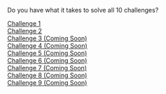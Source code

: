 Do you have what it takes to solve all 10 challenges?

[Challenge 1](challenge1/challenge1.md)<br>
[Challenge 2](challenge2/challenge2.md)<br>
[Challenge 3 (Coming Soon)](challenge3/challenge3.md)<br>
[Challenge 4 (Coming Soon)](challenge4/challenge4.md)<br>
[Challenge 5 (Coming Soon)](challenge5/challenge5.md)<br>
[Challenge 6 (Coming Soon)](challenge6/challenge6.md)<br>
[Challenge 7 (Coming Soon)](challenge7/challenge7.md)<br>
[Challenge 8 (Coming Soon)](challenge8/challenge8.md)<br>
[Challenge 9 (Coming Soon)](challenge9/challenge9.md)<br>
